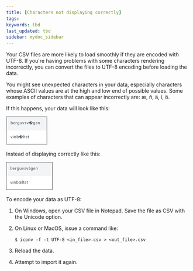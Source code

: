 ```yaml
---
title: [Characters not displaying correctly]
tags:
keywords: tbd
last_updated: tbd
sidebar: mydoc_sidebar
---
```

Your CSV files are more likely to load smoothly if they are encoded with UTF-8. If you're having problems with some characters rendering incorrectly, you can convert the files to UTF-8 encoding before loading the data.

You might see unexpected characters in your data, especially characters whose ASCII values are at the high and low end of possible values. Some examples of characters that can appear incorrectly are: æ, ñ, ä, í, ö.

If this happens, your data will look like this:

 ![](/pages/images/bad_chars.png "Incorrectly displaying characters")

Instead of displaying correctly like this:

![](/pages/images/good_chars.png)

To encode your data as UTF-8:

1. On Windows, open your CSV file in Notepad. Save the file as CSV with the Unicode option.
2. On Linux or MacOS, issue a command like:

    ```
    $ iconv -f -t UTF-8 <in_file>.csv > <out_file>.csv
    ```

3. Reload the data.
4. Attempt to import it again.
